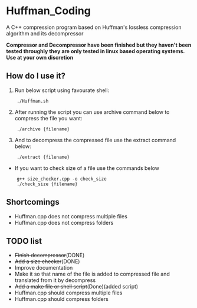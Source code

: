 # Huffman_Coding
A C++ compression program based on Huffman's lossless compression algorithm and its decompressor

**Compressor and Decompressor have been finished but they haven't been tested throughly they are only tested in linux based operating systems. Use at your own discretion**

## How do I use it?

1. Run below script using favourate shell:
```
    ./Huffman.sh
```

2. After running the script you can use archive command below to compress the file you want:
```
    ./archive {filename}
```
3. And to decompress the compressed file use the extract command below:
```
    ./extract {filename}
```
* If you want to check size of a file use the commands below
```
    g++ size_checker.cpp -o check_size
    ./check_size {filename}
```
## Shortcomings
* Huffman.cpp does not compress multiple files
* Huffman.cpp does not compress folders

## TODO list
* ~~Finish decompressor~~(DONE)
* ~~Add a size checker~~(DONE)
* Improve documentation
* Make it so that name of the file is added to compressed file and translated from it by decompress
* ~~Add a make file or shell script~~(Done)(added script)
* Huffman.cpp should compress multiple files
* Huffman.cpp should compress folders
